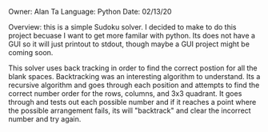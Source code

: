 Owner: Alan Ta
Language: Python
Date: 02/13/20

Overview: this is a simple Sudoku solver. I decided to make to do this project becuase I want to get more familar with python. Its does not have a GUI so it will just printout to stdout, though maybe a GUI project might be coming soon.

This solver uses back tracking in order to find the correct postion for all the blank spaces. Backtracking was an interesting algorithm to understand. Its a recursive algorithm and goes through each position and attempts to find the correct number order for the rows, columns, and 3x3 quadrant. It goes through and tests out each possible number and if it reaches a point where the possible arrangement fails, its will "backtrack" and clear the incorrect number and try again. 

